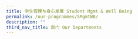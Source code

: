 ```yaml
---
title: 学生管理与身心发展 Student Mgmt & Well Being
permalink: /our-programmes/SMgmtWB/
description: ""
third_nav_title: 部门 Our Departments
---
```





